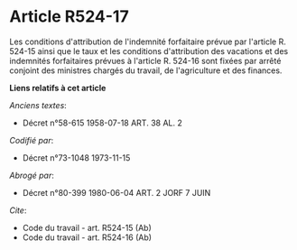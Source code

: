 # Article R524-17

Les conditions d'attribution de l'indemnité forfaitaire prévue par l'article R. 524-15 ainsi que le taux et les conditions
d'attribution des vacations et des indemnités forfaitaires prévues à l'article R. 524-16 sont fixées par arrêté conjoint des
ministres chargés du travail, de l'agriculture et des finances.

**Liens relatifs à cet article**

_Anciens textes_:

  - Décret n°58-615 1958-07-18 ART. 38 AL. 2

_Codifié par_:

  - Décret n°73-1048 1973-11-15

_Abrogé par_:

  - Décret n°80-399 1980-06-04 ART. 2 JORF 7 JUIN

_Cite_:

  - Code du travail - art. R524-15 (Ab)
  - Code du travail - art. R524-16 (Ab)
